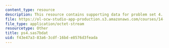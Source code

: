 ```yaml
---
content_type: resource
description: This resource contains supporting data for problem set 4.
file: https://ol-ocw-studio-app-production.s3.amazonaws.com/courses/14-32-econometrics-spring-2007/f43e47a383a63cdf16bde8576d3feada_ps4.sas7bdat
file_type: application/octet-stream
resourcetype: Other
title: ps4.sas7bdat
uid: f43e47a3-83a6-3cdf-16bd-e8576d3feada
---
```


